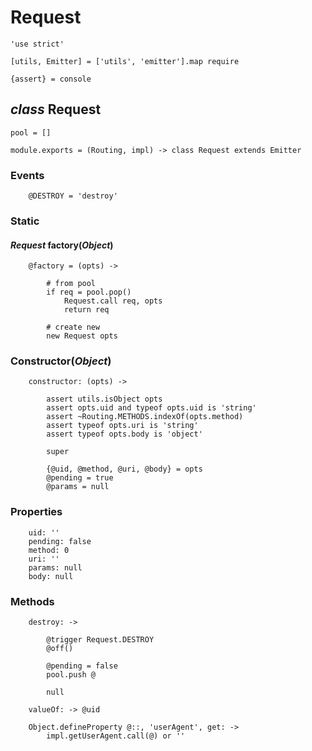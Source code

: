 Request
=======

	'use strict'

	[utils, Emitter] = ['utils', 'emitter'].map require

	{assert} = console

*class* Request
---------------

	pool = []

	module.exports = (Routing, impl) -> class Request extends Emitter

### Events

		@DESTROY = 'destroy'

### Static

#### *Request* factory(*Object*)

		@factory = (opts) ->

			# from pool
			if req = pool.pop()
				Request.call req, opts
				return req

			# create new
			new Request opts

### Constructor(*Object*)

		constructor: (opts) ->

			assert utils.isObject opts
			assert opts.uid and typeof opts.uid is 'string'
			assert ~Routing.METHODS.indexOf(opts.method)
			assert typeof opts.uri is 'string'
			assert typeof opts.body is 'object'

			super

			{@uid, @method, @uri, @body} = opts
			@pending = true
			@params = null

### Properties

		uid: ''
		pending: false
		method: 0
		uri: ''
		params: null
		body: null

### Methods

		destroy: ->

			@trigger Request.DESTROY
			@off()

			@pending = false
			pool.push @

			null

		valueOf: -> @uid

		Object.defineProperty @::, 'userAgent', get: ->
			impl.getUserAgent.call(@) or ''
